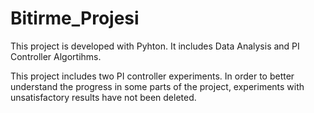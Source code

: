 # Bitirme_Projesi
This project is developed with Pyhton. It includes Data Analysis and PI Controller Algortihms.

This project includes two PI controller experiments. 
In order to better understand the progress in some parts of the project, experiments with unsatisfactory results have not been deleted.








